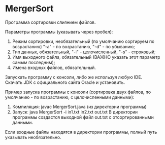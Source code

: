 # MergerSort
Программа сортировки слиянием файлов.

Параметры программы (указывать через пробел):
1. Режим сортировки, необязательный (по умолчанию сортируем по возрастанию) "-a" - по возрастанию, "-d" - по убыванию;
2. Тип данных, обязательный, "-i" - целочисленный, "-s" - строковый;
3. Имя выходного файла, обязательный (ВАЖНО указать этот параметр самым последним);
4. Имена входных файлов, обязательный.

Запускать программу с консоли, либо же используя любую IDE. Скачать JDK с официального сайта Oracle и установить.

Пример запуска программы с консоли (сортировка двух файлов, по умолчанию - по возрастанию, с целочисленными данными):
1. Компиляция: javac MergerSort.java (из директории программы)
2. Запуск: java MergerSort -i in1.txt in2.txt out.txt
В директории программы создастся выходной файл out.txt с отсортированными данными.

Если входные файлы находятся в директории программы, полный путь указывать необязательно.
